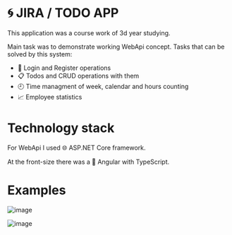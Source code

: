 # 🌀 JIRA / TODO APP

This application was a course work of 3d year studying.

Main task was to demonstrate working WebApi concept.
Tasks that can be solved by this system:

* 👤 Login and Register operations
* 📋 Todos and CRUD operations with them
* 🕘 Time managment of week, calendar and hours counting
* 📈 Employee statistics

# Technology stack

For WebApi I used 🌐 ASP.NET Core  framework.

At the front-size there was a 💐 Angular with TypeScript.

# Examples

![image](https://user-images.githubusercontent.com/33568437/131031280-044f90d4-593a-41fa-9835-1778f6e84659.png)

![image](https://user-images.githubusercontent.com/33568437/131031330-d20f08dc-7d3a-4bc3-8155-407bd89fc051.png)
